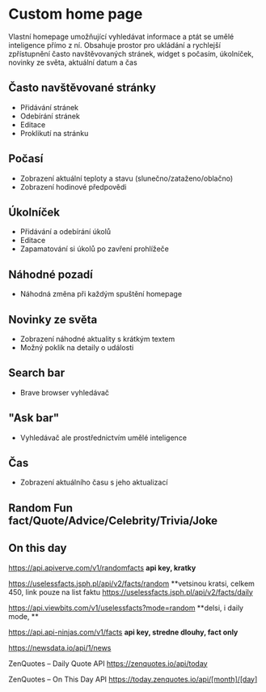 # Custom home page
Vlastní homepage umožňující vyhledávat informace a ptát se umělé inteligence přímo z ní. Obsahuje prostor pro ukládání a rychlejší zpřístupnění často navštěvovaných stránek, widget s počasím, úkolníček, novinky ze světa, aktuální datum a čas

## Často navštěvované stránky
* Přidávání stránek
* Odebírání stránek
* Editace
* Proklikutí na stránku

## Počasí
* Zobrazení aktuální teploty a stavu (slunečno/zataženo/oblačno)
* Zobrazení hodinové předpovědi

## Úkolníček
* Přidávání a odebírání úkolů
* Editace
* Zapamatování si úkolů po zavření prohlížeče

## Náhodné pozadí
* Náhodná změna při každým spuštění homepage

## Novinky ze světa
* Zobrazení náhodné aktuality s krátkým textem
* Možný poklik na detaily o události

## Search bar
* Brave browser vyhledávač

## "Ask bar"
* Vyhledávač ale prostřednictvím umělé inteligence

## Čas
* Zobrazení aktuálního času s jeho aktualizací

## Random Fun fact/Quote/Advice/Celebrity/Trivia/Joke

## On this day







https://api.apiverve.com/v1/randomfacts **api key, kratky**

https://uselessfacts.jsph.pl/api/v2/facts/random **vetsinou kratsi, celkem 450, link pouze na list faktu
https://uselessfacts.jsph.pl/api/v2/facts/daily

https://api.viewbits.com/v1/uselessfacts?mode=random **delsi, i daily mode, **

https://api.api-ninjas.com/v1/facts **api key, stredne dlouhy, fact only**



https://newsdata.io/api/1/news




ZenQuotes – Daily Quote API https://zenquotes.io/api/today

ZenQuotes – On This Day API https://today.zenquotes.io/api/[month]/[day]
